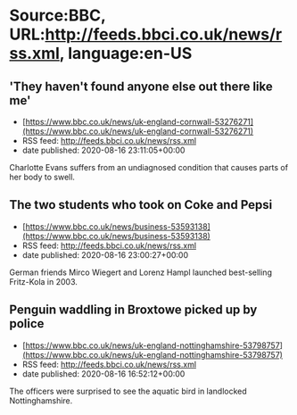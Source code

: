 # Source:BBC, URL:http://feeds.bbci.co.uk/news/rss.xml, language:en-US

## 'They haven't found anyone else out there like me'
 - [https://www.bbc.co.uk/news/uk-england-cornwall-53276271](https://www.bbc.co.uk/news/uk-england-cornwall-53276271)
 - RSS feed: http://feeds.bbci.co.uk/news/rss.xml
 - date published: 2020-08-16 23:11:05+00:00

Charlotte Evans suffers from an undiagnosed condition that causes parts of her body to swell.

## The two students who took on Coke and Pepsi
 - [https://www.bbc.co.uk/news/business-53593138](https://www.bbc.co.uk/news/business-53593138)
 - RSS feed: http://feeds.bbci.co.uk/news/rss.xml
 - date published: 2020-08-16 23:00:27+00:00

German friends Mirco Wiegert and Lorenz Hampl launched best-selling Fritz-Kola in 2003.

## Penguin waddling in Broxtowe picked up by police
 - [https://www.bbc.co.uk/news/uk-england-nottinghamshire-53798757](https://www.bbc.co.uk/news/uk-england-nottinghamshire-53798757)
 - RSS feed: http://feeds.bbci.co.uk/news/rss.xml
 - date published: 2020-08-16 16:52:12+00:00

The officers were surprised to see the aquatic bird in landlocked Nottinghamshire.

